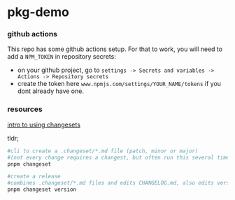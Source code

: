 # pkg-demo

### github actions

This repo has some github actions setup. For that to work, you will need to add a `NPM_TOKEN` in repository secrets:

- on your github project, go to `settings -> Secrets and variables -> Actions -> Repository secrets`
- create the token here `www.npmjs.com/settings/YOUR_NAME/tokens` if you dont already have one.

### resources

[intro to using changesets](https://github.com/changesets/changesets/blob/main/docs/intro-to-using-changesets.md)

tldr;

```sh
#cli to create a .changeset/*.md file (patch, minor or major)
#(not every change requires a changest, but often run this several times before creating a release)
pnpm changeset

#create a release
#combines .changeset/*.md files and edits CHANGELOG.md, also edits version in package.json
pnpm changeset version
```
